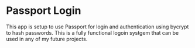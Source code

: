 # Passport Login

This app is setup to use Passport for login and authentication using bycrypt to hash passwords.  This is a fully functional logoin systgem that can be used in any of my future projects.
